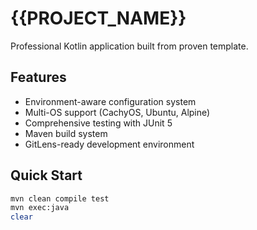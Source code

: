 # {{PROJECT_NAME}}

Professional Kotlin application built from proven template.

## Features
- Environment-aware configuration system
- Multi-OS support (CachyOS, Ubuntu, Alpine)  
- Comprehensive testing with JUnit 5
- Maven build system
- GitLens-ready development environment

## Quick Start
```bash
mvn clean compile test
mvn exec:java
clear
